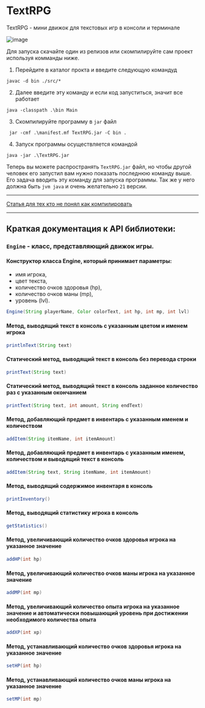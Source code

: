 # TextRPG
TextRPG - мини движок для текстовых игр в консоли и терминале 

![image](https://github.com/tailogs/TextRPG/assets/69743960/da237857-91bc-4c14-8e67-1dfb8b80b57f)

Для запуска скачайте один из релизов или скомпилируйте сам проект используя комманды ниже.

1. Перейдите в каталог прокта и введите следующую командуд

```shell
javac -d bin ./src/*
```

2. Далее введите эту команду и если код запуститься, значит все работает

```shell
java -classpath .\bin Main
```

3. Скомпилируйте программу в `jar` файл

```shell
 jar -cmf .\manifest.mf TextRPG.jar -C bin .
```

4. Запуск программы осуществляется командой

```shell
java -jar .\TextRPG.jar
```

Теперь вы можете распространять `TextRPG.jar` файл, 
но чтобы другой человек его запустил вам нужно показать последнюю команду выше.
Его задача вводить эту команду для запуска программы.
Так же у него должна быть `jvm java` и очень желательно `21` версии.

---

[Статья для тех кто не понял как компилировать](https://javarush.com/groups/posts/2318-kompiljacija-v-java)

---

## Краткая документация к API библиотеки:

### `Engine` - класс, представляющий движок игры.

#### Конструктор класса Engine, который принимает параметры:
- имя игрока,
- цвет текста,
- количество очков здоровья (hp),
- количество очков маны (mp),
- уровень (lvl).

```java
Engine(String playerName, Color colorText, int hp, int mp, int lvl)
```

#### Метод, выводящий текст в консоль с указанным цветом и именем игрока

```java
printlnText(String text)
```

#### Статический метод, выводящий текст в консоль без перевода строки

```java
printText(String text)
```

#### Статический метод, выводящий текст в консоль заданное количество раз с указанным окончанием

```java
printText(String text, int amount, String endText)
```

#### Метод, добавляющий предмет в инвентарь с указанным именем и количеством

```java
addItem(String itemName, int itemAmount)
```

#### Метод, добавляющий предмет в инвентарь с указанным именем, количеством и выводящий текст в консоль

```java
addItem(String text, String itemName, int itemAmount)
```

#### Метод, выводящий содержимое инвентаря в консоль

```java
printInventory()
```

#### Метод, выводящий статистику игрока в консоль

```java
getStatistics()
```

#### Метод, увеличивающий количество очков здоровья игрока на указанное значение

```java
addHP(int hp)
```

#### Метод, увеличивающий количество очков маны игрока на указанное значение

```java
addMP(int mp)
```

#### Метод, увеличивающий количество опыта игрока на указанное значение и автоматически повышающий уровень при достижении необходимого количества опыта

```java
addXP(int xp)
```

#### Метод, устанавливающий количество очков здоровья игрока на указанное значение

```java
setHP(int hp)
```

#### Метод, устанавливающий количество очков маны игрока на указанное значение

```java
setMP(int mp)
```
